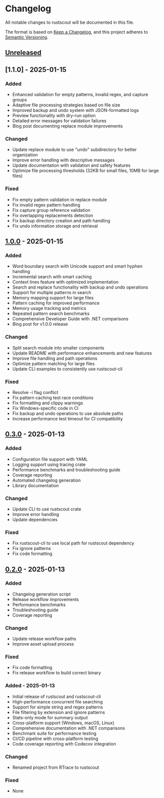 # Changelog

All notable changes to rustscout will be documented in this file.

The format is based on [Keep a Changelog](https://keepachangelog.com/en/1.0.0/),
and this project adheres to [Semantic Versioning](https://semver.org/spec/v2.0.0.html).

## [Unreleased]



## [1.1.0] - 2025-01-15

### Added
- Enhanced validation for empty patterns, invalid regex, and capture groups
- Adaptive file processing strategies based on file size
- Improved backup and undo system with JSON-formatted logs
- Preview functionality with dry-run option
- Detailed error messages for validation failures
- Blog post documenting replace module improvements

### Changed
- Update replace module to use "undo" subdirectory for better organization
- Improve error handling with descriptive messages
- Update documentation with validation and safety features
- Optimize file processing thresholds (32KB for small files, 10MB for large files)

### Fixed
- Fix empty pattern validation in replace module
- Fix invalid regex pattern handling
- Fix capture group reference validation
- Fix overlapping replacements detection
- Fix backup directory creation and path handling
- Fix undo information storage and retrieval

## [1.0.0] - 2025-01-15

### Added
- Word boundary search with Unicode support and smart hyphen handling
- Incremental search with smart caching
- Context lines feature with optimized implementation
- Search and replace functionality with backup and undo operations
- Support for multiple patterns in search
- Memory mapping support for large files
- Pattern caching for improved performance
- Memory usage tracking and metrics
- Repeated pattern search benchmarks
- Comprehensive Developer Guide with .NET comparisons
- Blog post for v1.0.0 release

### Changed
- Split search module into smaller components
- Update README with performance enhancements and new features
- Improve file handling and path operations
- Optimize pattern matching for large files
- Update CLI examples to consistently use rustscout-cli

### Fixed
- Resolve -i flag conflict
- Fix pattern caching test race conditions
- Fix formatting and clippy warnings
- Fix Windows-specific code in CI
- Fix backup and undo operations to use absolute paths
- Increase performance test timeout for CI compatibility

## [0.3.0] - 2025-01-13

### Added
- Configuration file support with YAML
- Logging support using tracing crate
- Performance benchmarks and troubleshooting guide
- Coverage reporting
- Automated changelog generation
- Library documentation

### Changed
- Update CLI to use rustscout crate
- Improve error handling
- Update dependencies

### Fixed
- Fix rustscout-cli to use local path for rustscout dependency
- Fix ignore patterns
- Fix code formatting

## [0.2.0] - 2025-01-13

### Added
- Changelog generation script
- Release workflow improvements
- Performance benchmarks
- Troubleshooting guide
- Coverage reporting

### Changed
- Update release workflow paths
- Improve asset upload process

### Fixed
- Fix code formatting
- Fix release workflow to build correct binary

### Added - 2025-01-13
- Initial release of rustscout and rustscout-cli
- High-performance concurrent file searching
- Support for simple string and regex patterns
- File filtering by extension and ignore patterns
- Stats-only mode for summary output
- Cross-platform support (Windows, macOS, Linux)
- Comprehensive documentation with .NET comparisons
- Benchmark suite for performance testing
- CI/CD pipeline with cross-platform testing
- Code coverage reporting with Codecov integration

### Changed
- Renamed project from RTrace to rustscout

### Fixed
- None

[Unreleased]: https://github.com/willibrandon/rustscout/compare/v1.0.0...HEAD
[1.0.0]: https://github.com/willibrandon/rustscout/compare/v0.3.0...v1.0.0
[0.3.0]: https://github.com/willibrandon/rustscout/compare/v0.2.0...v0.3.0
[0.2.0]: https://github.com/willibrandon/rustscout/compare/v0.1.0...v0.2.0
[0.1.0]: https://github.com/willibrandon/rustscout/releases/tag/v0.1.0 